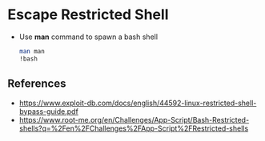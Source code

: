 # Escape Restricted Shell

* Use **man** command to spawn a bash shell

    ```bash
    man man
    !bash
    ```

## References

* https://www.exploit-db.com/docs/english/44592-linux-restricted-shell-bypass-guide.pdf
* https://www.root-me.org/en/Challenges/App-Script/Bash-Restricted-shells?q=%2Fen%2FChallenges%2FApp-Script%2FRestricted-shells
